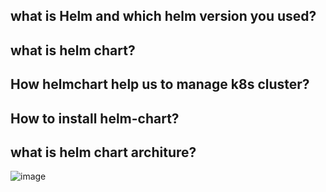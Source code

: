 ## what is Helm and which helm version you used?

## what is helm chart?

## How helmchart help us to manage k8s cluster?

## How to install helm-chart?

## what is helm chart architure?
![image](https://github.com/SushantOps/AWS_Devops_Questions_and_Answers/assets/109059766/ddf801f1-a2fd-4245-8ab5-dba287c2ffb3)

